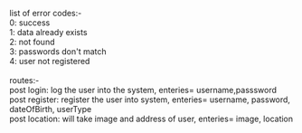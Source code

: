 list of error codes:- <br>
0: success <br>
1: data already exists <br>
2: not found <br>
3: passwords don't match <br>
4: user not registered<br><br>
routes:- <br>
post login: log the user into the system, enteries= username,passsword <br>
post register: register the user into system, enteries= username, password, dateOfBirth, userType <br>
post location: will take image and address of user, enteries= image, location